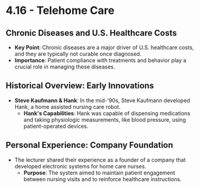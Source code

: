 # 4.16 - Telehome Care

## Chronic Diseases and U.S. Healthcare Costs
- **Key Point**: Chronic diseases are a major driver of U.S. healthcare costs, and they are typically not curable once diagnosed.
- **Importance**: Patient compliance with treatments and behavior play a crucial role in managing these diseases.

## Historical Overview: Early Innovations
- **Steve Kaufmann & Hank**: In the mid-'90s, Steve Kaufmann developed Hank, a home assisted nursing care robot.
  - **Hank's Capabilities**: Hank was capable of dispensing medications and taking physiologic measurements, like blood pressure, using patient-operated devices.

## Personal Experience: Company Foundation
- The lecturer shared their experience as a founder of a company that developed electronic systems for home care nurses.
  - **Purpose**: The system aimed to maintain patient engagement between nursing visits and to reinforce healthcare instructions.


